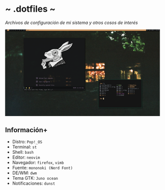 # ~ .dotfiles ~
*Archivos de configuración de mi sistema y otros cosos de interés*

![](showcase.png)

## Información+
- Distro: `Pop!_OS`
- Terminal: `st`
- Shell: `bash`
- Editor: `neovim`
- Navegador: `firefox`, `vimb`
- Fuente: `mononoki (Nerd Font)`
- DE/WM: `dwm`
- Tema GTK: `Juno ocean`
- Notificaciones: `dunst`
